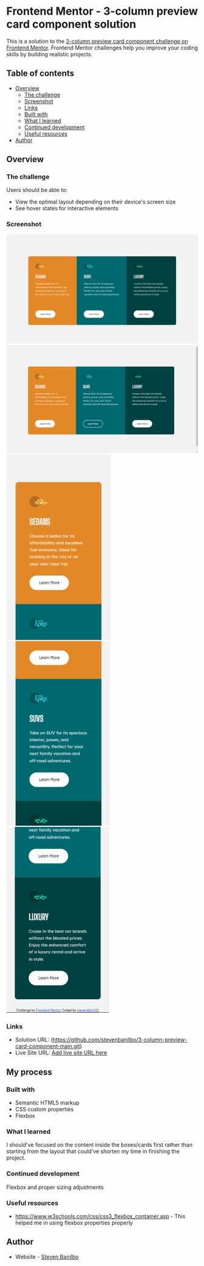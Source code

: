 # Frontend Mentor - 3-column preview card component solution

This is a solution to the [3-column preview card component challenge on Frontend Mentor](https://www.frontendmentor.io/challenges/3column-preview-card-component-pH92eAR2-). Frontend Mentor challenges help you improve your coding skills by building realistic projects. 

## Table of contents

- [Overview](#overview)
  - [The challenge](#the-challenge)
  - [Screenshot](#screenshot)
  - [Links](#links)
  - [Built with](#built-with)
  - [What I learned](#what-i-learned)
  - [Continued development](#continued-development)
  - [Useful resources](#useful-resources)
- [Author](#author)


## Overview

### The challenge

Users should be able to:

- View the optimal layout depending on their device's screen size
- See hover states for interactive elements

### Screenshot

![Desktop Preview](solution/Desktop.png)
![On Hover](solution/Hover.png)
![Mobile top view](solution/Mobile-1.png)
![Mobile middle view](solution/Mobile-2.png)
![Mobile bottom view](solution/Mobile-3.png)

### Links

- Solution URL: (https://github.com/stevenbanilbo/3-column-preview-card-component-main.git)
- Live Site URL: [Add live site URL here](https://stevenbanilbo.github.io/3-column-preview-card-component-main/)

## My process

### Built with

- Semantic HTML5 markup
- CSS custom properties
- Flexbox

### What I learned

I should've focused on the content inside the boxes/cards first rather than starting from the layout that could've shorten my time in finishing the project.

### Continued development

Flexbox and proper sizing adjustments

### Useful resources

- https://www.w3schools.com/css/css3_flexbox_container.asp - This helped me in using flexbox properties properly

## Author

- Website - [Steven Banilbo](https://stevenbanilbo.github.io)

